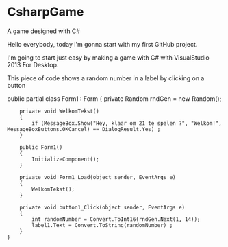 CsharpGame
==========

A game designed with C#

Hello everybody, today i'm gonna start with my first GitHub project.

I'm going to start just easy by making a game with C# with VisualStudio 2013 For Desktop.

This piece of code shows a random number in a label by clicking on a button

 public partial class Form1 : Form
    {
        private Random rndGen = new Random();
        
        private void WelkomTekst()
        {
            if (MessageBox.Show("Hey, klaar om 21 te spelen ?", "Welkom!", MessageBoxButtons.OKCancel) == DialogResult.Yes) ;
        }

        public Form1()
        {
            InitializeComponent();
        }

        private void Form1_Load(object sender, EventArgs e)
        {
            WelkomTekst();
        }

        private void button1_Click(object sender, EventArgs e)
        {
            int randomNumber = Convert.ToInt16(rndGen.Next(1, 14));
            label1.Text = Convert.ToString(randomNumber) ;
        }
    }
    
    
